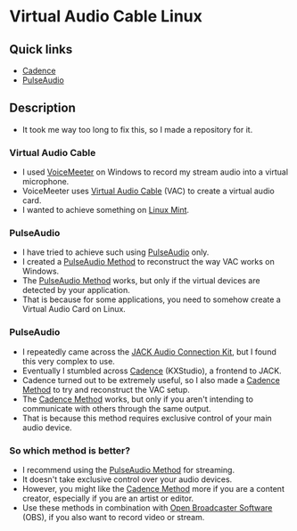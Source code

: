 # Virtual Audio Cable Linux
## Quick links
* [Cadence](./Cadence.md)
* [PulseAudio](./PulseAudio.md)

## Description
* It took me way too long to fix this, so I made a repository for it. 

### Virtual Audio Cable
* I used [VoiceMeeter](https://vb-audio.com/Voicemeeter/) on Windows to record my stream audio into a virtual microphone.
* VoiceMeeter uses [Virtual Audio Cable](https://vb-audio.com/Cable/index.htm) (VAC) to create a virtual audio card.
* I wanted to achieve something on [Linux Mint](https://linuxmint.com/).

### PulseAudio
* I have tried to achieve such using [PulseAudio](https://www.freedesktop.org/wiki/Software/PulseAudio/) only.
* I created a [PulseAudio Method](./PulseAudio.md) to reconstruct the way VAC works on Windows.
* The [PulseAudio Method](./PulseAudio.md) works, but only if the virtual devices are detected by your application.
* That is because for some applications, you need to somehow create a Virtual Audio Card on Linux.

### PulseAudio
* I repeatedly came across the [JACK Audio Connection Kit](https://jackaudio.org/), but I found this very complex to use.
* Eventually I stumbled across [Cadence](https://kx.studio/Applications:Cadence) (KXStudio), a frontend to JACK.
* Cadence turned out to be extremely useful, so I also made a [Cadence Method](./Cadence.md) to try and reconstruct the VAC setup.
* The [Cadence Method](./Cadence.md) works, but only if you aren't intending to communicate with others through the same output.
* That is because this method requires exclusive control of your main audio device.

### So which method is better?
* I recommend using the [PulseAudio Method](./PulseAudio.md) for streaming.
* It doesn't take exclusive control over your audio devices.
* However, you might like the [Cadence Method](./Cadence.md) more if you are a content creator, especially if you are an artist or editor.
*  Use these methods in combination with [Open Broadcaster Software](https://obsproject.com/) (OBS), if you also want to record video or stream.
